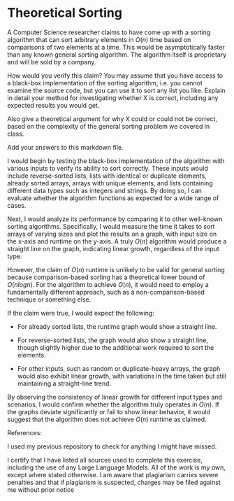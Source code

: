 # Theoretical Sorting

A Computer Science researcher claims to have come up with a sorting algorithm
that can sort arbitrary elements in $O(n)$ time based on comparisons of two
elements at a time. This would be asymptotically faster than any known general
sorting algorithm. The algorithm itself is proprietary and will be sold by a
company.

How would you verify this claim? You may assume that you have access to a
black-box implementation of the sorting algorithm, i.e. you cannot examine the
source code, but you can use it to sort any list you like. Explain in detail
your method for investigating whether X is correct, including any expected
results you would get.

Also give a theoretical argument for why X could or could not be correct, based
on the complexity of the general sorting problem we covered in class.

Add your answers to this markdown file.


I would begin by testing the black-box implementation of the algorithm with various inputs to verify its ability to sort correctly. These inputs would include reverse-sorted lists, lists with identical or duplicate elements, already sorted arrays, arrays with unique elements, and lists containing different data types such as integers and strings. By doing so, I can evaluate whether the algorithm functions as expected for a wide range of cases.

Next, I would analyze its performance by comparing it to other well-known sorting algorithms. Specifically, I would measure the time it takes to sort arrays of varying sizes and plot the results on a graph, with input size on the x-axis and runtime on the y-axis. A truly $O(n)$ algorithm would produce a straight line on the graph, indicating linear growth, regardless of the input type.

However, the claim of $O(n)$ runtime is unlikely to be valid for general sorting because comparison-based sorting has a theoretical lower bound of $O(nlogn)$. For the algorithm to achieve $O(n)$, it would need to employ a fundamentally different approach, such as a non-comparison-based technique or something else.

If the claim were true, I would expect the following:

- For already sorted lists, the runtime graph would show a straight line.

- For reverse-sorted lists, the graph would also show a straight line, though slightly higher due to the additional work required to sort the elements.

- For other inputs, such as random or duplicate-heavy arrays, the graph would also exhibit linear growth, with variations in the time taken but still maintaining a straight-line trend.

By observing the consistency of linear growth for different input types and scenarios, I would confirm whether the algorithm truly operates in $O(n)$. If the graphs deviate significantly or fail to show linear behavior, it would suggest that the algorithm does not achieve $O(n)$ runtime as claimed.

References: 

I used my previous repository to check for anything I might have missed.

I certify that I have listed all sources used to complete this exercise, including the use of any Large Language Models. All of the work is my own, except where stated otherwise. I am aware that plagiarism carries severe penalties and that if plagiarism is suspected, charges may be filed against me without prior notice